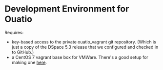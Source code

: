 # Development Environment for Ouatio

Requires:
* key-based access to the private ouatio_vagrant git repository. (Which is just a copy of the DSpace 5.3 release that we configured and checked in to GitHub.)
* a CentOS 7 vagrant base box for VMWare. There's a good setup for making one [here](https://github.com/geerlingguy/packer-centos-7/).


